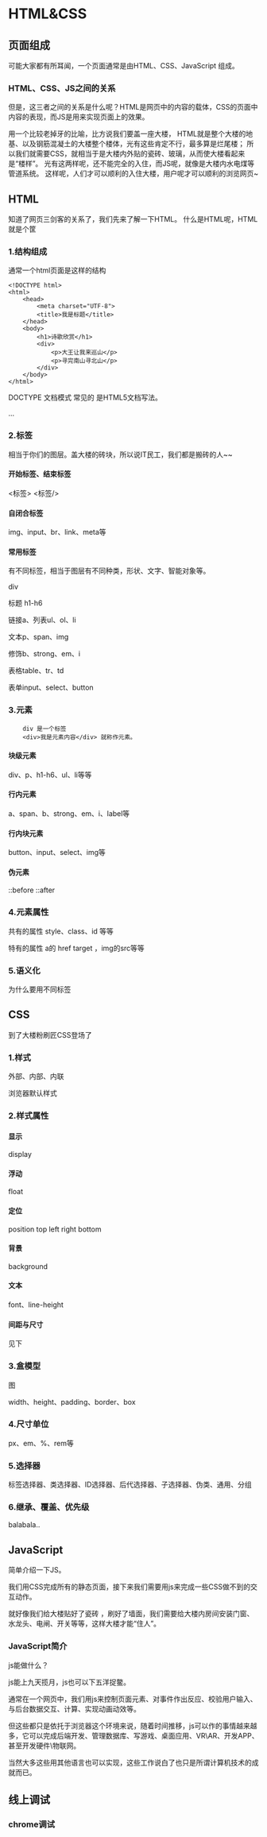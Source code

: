 # HTML&CSS

## 页面组成

可能大家都有所耳闻，一个页面通常是由HTML、CSS、JavaScript 组成。

### HTML、CSS、JS之间的关系

但是，这三者之间的关系是什么呢？HTML是网页中的内容的载体，CSS的页面中内容的表现，而JS是用来实现页面上的效果。

用一个比较老掉牙的比喻，比方说我们要盖一座大楼，
HTML就是整个大楼的地基、以及钢筋混凝土的大楼整个楼体，光有这些肯定不行，最多算是烂尾楼；
所以我们就需要CSS，就相当于是大楼内外贴的瓷砖、玻璃，从而使大楼看起来是“楼样”。
光有这两样呢，还不能完全的入住，而JS呢，就像是大楼内水电煤等管道系统。
这样呢，人们才可以顺利的入住大楼，用户呢才可以顺利的浏览网页~

## HTML


知道了网页三剑客的关系了，我们先来了解一下HTML。
什么是HTML呢，HTML就是个筐

### 1.结构组成

通常一个html页面是这样的结构

```
<!DOCTYPE html>
<html>
    <head>
        <meta charset="UTF-8">
        <title>我是标题</title>
    </head>
    <body>
        <h1>诗歌欣赏</h1>
        <div>
            <p>大王让我来巡山</p>
            <p>寻完南山寻北山</p>   
        </div>
    </body>
</html>

```

DOCTYPE 文档模式 常见的<!DOCTYPE html> 是HTML5文档写法。

...

### 2.标签

相当于你们的图层。盖大楼的砖块，所以说IT民工，我们都是搬砖的人~~

#### 开始标签、结束标签

<标签> <标签/>

#### 自闭合标签

img、input、br、link、meta等

#### 常用标签

有不同标签，相当于图层有不同种类，形状、文字、智能对象等。

div

标题 h1-h6

链接a、列表ul、ol、li

文本p、span、img

修饰b、strong、em、i

表格table、tr、td

表单input、select、button


### 3.元素

```
    div 是一个标签
    <div>我是元素内容</div> 就称作元素。
```

#### 块级元素
div、p、h1-h6、ul、li等等

#### 行内元素
a、span、b、strong、em、i、label等

#### 行内块元素
button、input、select、img等

#### 伪元素

::before ::after

### 4.元素属性

共有的属性 style、class、id 等等

特有的属性 a的 href target ，img的src等等


### 5.语义化

为什么要用不同标签

## CSS

到了大楼粉刷匠CSS登场了

### 1.样式

外部、内部、内联

浏览器默认样式

### 2.样式属性

#### 显示

display

#### 浮动

float

#### 定位

position top left right bottom

#### 背景

background

#### 文本

font、line-height

#### 间距与尺寸

见下

### 3.盒模型

图

width、height、padding、border、box  

### 4.尺寸单位

px、em、%、rem等

### 5.选择器

标签选择器、类选择器、ID选择器、后代选择器、子选择器、伪类、通用、分组


### 6.继承、覆盖、优先级

balabala..


## JavaScript

简单介绍一下JS。

我们用CSS完成所有的静态页面，接下来我们需要用js来完成一些CSS做不到的交互动作。

就好像我们给大楼贴好了瓷砖 ，刷好了墙面，我们需要给大楼内房间安装门窗、水龙头、电闸、开关等等，这样大楼才能“住人”。

### JavaScript简介

js能做什么？

js能上九天揽月，js也可以下五洋捉鳖。

通常在一个网页中，我们用js来控制页面元素、对事件作出反应、校验用户输入、与后台数据交互、计算、实现动画动效等。

但这些都只是依托于浏览器这个环境来说，随着时间推移，js可以作的事情越来越多，它可以完成后端开发、管理数据库、写游戏、桌面应用、VR\AR、开发APP、甚至开发硬件\物联网。

当然大多这些用其他语言也可以实现，这些工作说白了也只是所谓计算机技术的成就而已。

## 线上调试

### chrome调试


